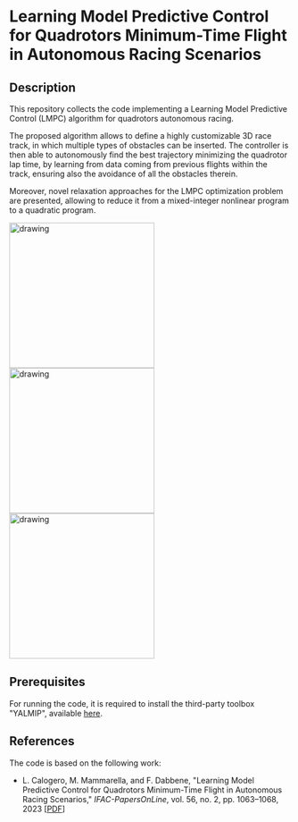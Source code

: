 # Learning Model Predictive Control for Quadrotors Minimum-Time Flight in Autonomous Racing Scenarios

## Description ##

This repository collects the code implementing a Learning Model Predictive Control (LMPC) algorithm for quadrotors autonomous racing.

The proposed algorithm allows to define a highly customizable 3D race track, in which multiple types of obstacles can be inserted. The controller is then able to autonomously find the best trajectory minimizing the quadrotor lap time, by learning from data coming from previous flights within the track, ensuring also the avoidance of all the obstacles therein.

Moreover, novel relaxation approaches for the LMPC optimization problem are presented, allowing to reduce it from a mixed-integer nonlinear program to a quadratic program.

<img src="https://user-images.githubusercontent.com/49368313/229520729-51367004-4f7f-4f1b-846b-c8f6be21c8aa.jpg" alt="drawing" height="260"/> <img src="https://user-images.githubusercontent.com/49368313/229524421-51d4480b-08b3-4c42-9b1d-058e288b6b2b.jpg" alt="drawing" height="260"/> <img src="https://user-images.githubusercontent.com/49368313/229520768-decec024-fc3e-4343-a6d6-e1b03d34dac6.jpg" alt="drawing" height="260"/>

## Prerequisites ##

For running the code, it is required to install the third-party toolbox "YALMIP", available [here](https://yalmip.github.io/ "YALMIP").

## References ##

The code is based on the following work:

* L. Calogero, M. Mammarella, and F. Dabbene, "Learning Model Predictive Control for Quadrotors Minimum-Time Flight in Autonomous Racing Scenarios," _IFAC-PapersOnLine_, vol. 56, no. 2, pp. 1063–1068,
2023 [[PDF](https://www.sciencedirect.com/science/article/pii/S2405896323021146)]
